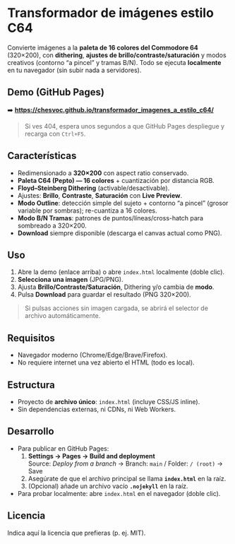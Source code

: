# Transformador de imágenes estilo C64

Convierte imágenes a la **paleta de 16 colores del Commodore 64** (320×200), con **dithering**, **ajustes de brillo/contraste/saturación** y modos creativos (contorno “a pincel” y tramas B/N). Todo se ejecuta **localmente** en tu navegador (sin subir nada a servidores).

## Demo (GitHub Pages)
➡️ **https://chesvoc.github.io/transformador_imagenes_a_estilo_c64/**

> Si ves 404, espera unos segundos a que GitHub Pages despliegue y recarga con `Ctrl+F5`.

## Características
- Redimensionado a **320×200** con aspect ratio conservado.
- **Paleta C64 (Pepto) — 16 colores** + cuantización por distancia RGB.
- **Floyd–Steinberg Dithering** (activable/desactivable).
- Ajustes: **Brillo**, **Contraste**, **Saturación** con **Live Preview**.
- **Modo Outline**: detección simple del sujeto + contorno “a pincel” (grosor variable por sombras); re-cuantiza a 16 colores.
- **Modo B/N Tramas**: patrones de puntos/líneas/cross-hatch para sombreado a 320×200.
- **Download** siempre disponible (descarga el canvas actual como PNG).

## Uso
1. Abre la demo (enlace arriba) o abre `index.html` localmente (doble clic).  
2. **Selecciona una imagen** (JPG/PNG).  
3. Ajusta **Brillo/Contraste/Saturación**, Dithering y/o cambia de **modo**.  
4. Pulsa **Download** para guardar el resultado (PNG 320×200).

> Si pulsas acciones sin imagen cargada, se abrirá el selector de archivo automáticamente.

## Requisitos
- Navegador moderno (Chrome/Edge/Brave/Firefox).  
- No requiere internet una vez abierto el HTML (todo es local).

## Estructura
- Proyecto de **archivo único**: `index.html` (incluye CSS/JS inline).  
- Sin dependencias externas, ni CDNs, ni Web Workers.

## Desarrollo
- Para publicar en GitHub Pages:
  1) **Settings → Pages → Build and deployment**  
     Source: *Deploy from a branch* → Branch: `main` / Folder: `/ (root)` → Save  
  2) Asegúrate de que el archivo principal se llama **`index.html`** en la raíz.  
  3) (Opcional) añade un archivo vacío **`.nojekyll`** en la raíz.
- Para probar localmente: abre `index.html` en el navegador (doble clic).

## Licencia
Indica aquí la licencia que prefieras (p. ej. MIT).

